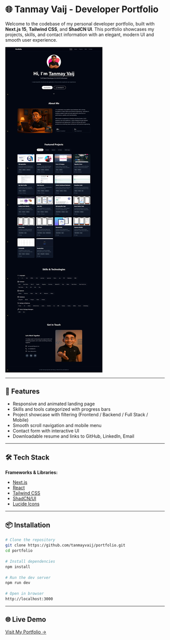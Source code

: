 # 🌐 Tanmay Vaij - Developer Portfolio

Welcome to the codebase of my personal developer portfolio, built with **Next.js 15**, **Tailwind CSS**, and **ShadCN UI**. This portfolio showcases my projects, skills, and contact information with an elegant, modern UI and smooth user experience.

![Portfolio Screenshot](public/screenshot/portfolio.png)

---

## 🚀 Features

- Responsive and animated landing page
- Skills and tools categorized with progress bars
- Project showcase with filtering (Frontend / Backend / Full Stack / Mobile)
- Smooth scroll navigation and mobile menu
- Contact form with interactive UI
- Downloadable resume and links to GitHub, LinkedIn, Email

---

## 🛠️ Tech Stack

**Frameworks & Libraries:**
- [Next.js](https://nextjs.org)
- [React](https://react.dev)
- [Tailwind CSS](https://tailwindcss.com)
- [ShadCN/UI](https://ui.shadcn.com)
- [Lucide Icons](https://lucide.dev)

---

## 📦 Installation

```bash
# Clone the repository
git clone https://github.com/tanmayvaij/portfolio.git
cd portfolio

# Install dependencies
npm install

# Run the dev server
npm run dev

# Open in browser
http://localhost:3000
````

---

## 🌐 Live Demo

[Visit My Portfolio →](https://tanmayvaij.vercel.app)
